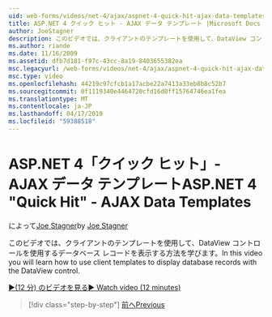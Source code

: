 ```yaml
---
uid: web-forms/videos/net-4/ajax/aspnet-4-quick-hit-ajax-data-templates
title: ASP.NET 4 クイック ヒット - AJAX データ テンプレート |Microsoft Docs
author: JoeStagner
description: このビデオでは、クライアントのテンプレートを使用して、DataView コントロールを使用するデータベース レコードを表示する方法を学びます。
ms.author: riande
ms.date: 11/16/2009
ms.assetid: dfb7d181-f97c-43cc-8a19-8403655382ea
msc.legacyurl: /web-forms/videos/net-4/ajax/aspnet-4-quick-hit-ajax-data-templates
msc.type: video
ms.openlocfilehash: 44219c97cfcb1a17acbe22a7413a33eb8b8c52b7
ms.sourcegitcommit: 0f1119340e4464720cfd16d0ff15764746ea1fea
ms.translationtype: MT
ms.contentlocale: ja-JP
ms.lasthandoff: 04/17/2019
ms.locfileid: "59388518"
---
```

# <a name="aspnet-4-quick-hit---ajax-data-templates"></a><span data-ttu-id="59047-103">ASP.NET 4「クイック ヒット」- AJAX データ テンプレート</span><span class="sxs-lookup"><span data-stu-id="59047-103">ASP.NET 4 "Quick Hit" - AJAX Data Templates</span></span>

<span data-ttu-id="59047-104">によって[Joe Stagner](https://github.com/JoeStagner)</span><span class="sxs-lookup"><span data-stu-id="59047-104">by [Joe Stagner](https://github.com/JoeStagner)</span></span>

<span data-ttu-id="59047-105">このビデオでは、クライアントのテンプレートを使用して、DataView コントロールを使用するデータベース レコードを表示する方法を学びます。</span><span class="sxs-lookup"><span data-stu-id="59047-105">In this video you will learn how to use client templates to display database records with the DataView control.</span></span> 

[<span data-ttu-id="59047-106">&#9654;(12 分) のビデオを見る</span><span class="sxs-lookup"><span data-stu-id="59047-106">&#9654; Watch video (12 minutes)</span></span>](https://channel9.msdn.com/Blogs/ASP-NET-Site-Videos/aspnet-4-quick-hit-ajax-data-templates)

> [!div class="step-by-step"]
> [<span data-ttu-id="59047-107">前へ</span><span class="sxs-lookup"><span data-stu-id="59047-107">Previous</span></span>](aspnet-4-quick-hit-jquery-syntax-for-microsoft-ajax.md)
